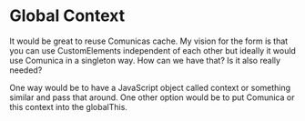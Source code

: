 # Global Context

It would be great to reuse Comunicas cache. My vision for the form is that you can use CustomElements independent of each other but ideally it would use Comunica in a singleton way. How can we have that? Is it also really needed?

One way would be to have a JavaScript object called context or something similar and pass that around.
One other option would be to put Comunica or this context into the globalThis.